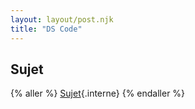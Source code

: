 ```yaml
---
layout: layout/post.njk
title: "DS Code"
---
```


## Sujet

{% aller %}
[Sujet](./sujet/){.interne}
{% endaller %}
